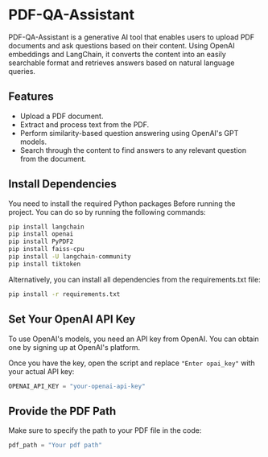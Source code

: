 # PDF-QA-Assistant

PDF-QA-Assistant is a generative AI tool that enables users to upload PDF documents and ask questions based on their content. Using OpenAI embeddings and LangChain, it converts the content into an easily searchable format and retrieves answers based on natural language queries.

## Features
- Upload a PDF document.
- Extract and process text from the PDF.
- Perform similarity-based question answering using OpenAI's GPT models.
- Search through the content to find answers to any relevant question from the document.


## Install Dependencies

You need to install the required Python packages Before running the project. You can do so by running the following commands:


```bash
pip install langchain
pip install openai
pip install PyPDF2
pip install faiss-cpu
pip install -U langchain-community
pip install tiktoken
```
Alternatively, you can install all dependencies from the requirements.txt file:

```bash
pip install -r requirements.txt
```

## Set Your OpenAI API Key
To use OpenAI's models, you need an API key from OpenAI. You can obtain one by signing up at OpenAI's platform.

Once you have the key, open the script and replace `"Enter opai_key"` with your actual API key:

```python
OPENAI_API_KEY = "your-openai-api-key"
```


## Provide the PDF Path
Make sure to specify the path to your PDF file in the code:

```python
pdf_path = "Your pdf path"
```
